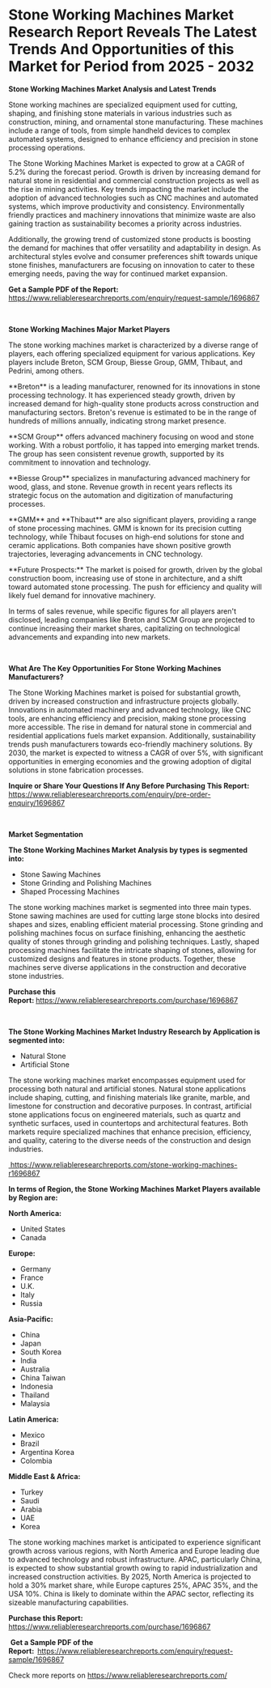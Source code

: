 <p><h1>Stone Working Machines Market Research Report Reveals The Latest Trends And Opportunities of this Market for Period from 2025 - 2032</h1></p><p><strong>Stone Working Machines Market Analysis and Latest Trends</strong></p>
<p><p>Stone working machines are specialized equipment used for cutting, shaping, and finishing stone materials in various industries such as construction, mining, and ornamental stone manufacturing. These machines include a range of tools, from simple handheld devices to complex automated systems, designed to enhance efficiency and precision in stone processing operations.</p><p>The Stone Working Machines Market is expected to grow at a CAGR of 5.2% during the forecast period. Growth is driven by increasing demand for natural stone in residential and commercial construction projects as well as the rise in mining activities. Key trends impacting the market include the adoption of advanced technologies such as CNC machines and automated systems, which improve productivity and consistency. Environmentally friendly practices and machinery innovations that minimize waste are also gaining traction as sustainability becomes a priority across industries.</p><p>Additionally, the growing trend of customized stone products is boosting the demand for machines that offer versatility and adaptability in design. As architectural styles evolve and consumer preferences shift towards unique stone finishes, manufacturers are focusing on innovation to cater to these emerging needs, paving the way for continued market expansion.</p></p>
<p><strong>Get a Sample PDF of the Report:&nbsp;</strong> <a href="https://www.reliableresearchreports.com/enquiry/request-sample/1696867?utm_campaign=2745&utm_medium=2&utm_source=Github&utm_content=ia&utm_term=08042025&utm_id=stone-working-machines">https://www.reliableresearchreports.com/enquiry/request-sample/1696867</a></p>
<p>&nbsp;</p>
<p><strong>Stone Working Machines Major Market Players</strong></p>
<p><p>The stone working machines market is characterized by a diverse range of players, each offering specialized equipment for various applications. Key players include Breton, SCM Group, Biesse Group, GMM, Thibaut, and Pedrini, among others. </p><p>**Breton** is a leading manufacturer, renowned for its innovations in stone processing technology. It has experienced steady growth, driven by increased demand for high-quality stone products across construction and manufacturing sectors. Breton's revenue is estimated to be in the range of hundreds of millions annually, indicating strong market presence.</p><p>**SCM Group** offers advanced machinery focusing on wood and stone working. With a robust portfolio, it has tapped into emerging market trends. The group has seen consistent revenue growth, supported by its commitment to innovation and technology.</p><p>**Biesse Group** specializes in manufacturing advanced machinery for wood, glass, and stone. Revenue growth in recent years reflects its strategic focus on the automation and digitization of manufacturing processes.</p><p>**GMM** and **Thibaut** are also significant players, providing a range of stone processing machines. GMM is known for its precision cutting technology, while Thibaut focuses on high-end solutions for stone and ceramic applications. Both companies have shown positive growth trajectories, leveraging advancements in CNC technology.</p><p>**Future Prospects:** The market is poised for growth, driven by the global construction boom, increasing use of stone in architecture, and a shift toward automated stone processing. The push for efficiency and quality will likely fuel demand for innovative machinery.</p><p>In terms of sales revenue, while specific figures for all players aren't disclosed, leading companies like Breton and SCM Group are projected to continue increasing their market shares, capitalizing on technological advancements and expanding into new markets.</p></p>
<p>&nbsp;</p>
<p><strong>What Are The Key Opportunities For Stone Working Machines Manufacturers?</strong></p>
<p><p>The Stone Working Machines market is poised for substantial growth, driven by increased construction and infrastructure projects globally. Innovations in automated machinery and advanced technology, like CNC tools, are enhancing efficiency and precision, making stone processing more accessible. The rise in demand for natural stone in commercial and residential applications fuels market expansion. Additionally, sustainability trends push manufacturers towards eco-friendly machinery solutions. By 2030, the market is expected to witness a CAGR of over 5%, with significant opportunities in emerging economies and the growing adoption of digital solutions in stone fabrication processes.</p></p>
<p><strong>Inquire or Share Your Questions If Any Before Purchasing This Report:</strong> <a href="https://www.reliableresearchreports.com/enquiry/pre-order-enquiry/1696867?utm_campaign=2745&utm_medium=2&utm_source=Github&utm_content=ia&utm_term=08042025&utm_id=stone-working-machines">https://www.reliableresearchreports.com/enquiry/pre-order-enquiry/1696867</a></p>
<p>&nbsp;</p>
<p><strong>Market Segmentation</strong></p>
<p><strong>The Stone Working Machines Market Analysis by types is segmented into:</strong></p>
<p><ul><li>Stone Sawing Machines</li><li>Stone Grinding and Polishing Machines</li><li>Shaped Processing Machines</li></ul></p>
<p><p>The stone working machines market is segmented into three main types. Stone sawing machines are used for cutting large stone blocks into desired shapes and sizes, enabling efficient material processing. Stone grinding and polishing machines focus on surface finishing, enhancing the aesthetic quality of stones through grinding and polishing techniques. Lastly, shaped processing machines facilitate the intricate shaping of stones, allowing for customized designs and features in stone products. Together, these machines serve diverse applications in the construction and decorative stone industries.</p></p>
<p><strong>Purchase this Report:&nbsp;</strong><a href="https://www.reliableresearchreports.com/purchase/1696867?utm_campaign=2745&utm_medium=2&utm_source=Github&utm_content=ia&utm_term=08042025&utm_id=stone-working-machines">https://www.reliableresearchreports.com/purchase/1696867</a></p>
<p>&nbsp;</p>
<p><strong>The Stone Working Machines Market Industry Research by Application is segmented into:</strong></p>
<p><ul><li>Natural Stone</li><li>Artificial Stone</li></ul></p>
<p><p>The stone working machines market encompasses equipment used for processing both natural and artificial stones. Natural stone applications include shaping, cutting, and finishing materials like granite, marble, and limestone for construction and decorative purposes. In contrast, artificial stone applications focus on engineered materials, such as quartz and synthetic surfaces, used in countertops and architectural features. Both markets require specialized machines that enhance precision, efficiency, and quality, catering to the diverse needs of the construction and design industries.</p></p>
<p><a href="https://www.reliableresearchreports.com/stone-working-machines-r1696867?utm_campaign=2745&utm_medium=2&utm_source=Github&utm_content=ia&utm_term=08042025&utm_id=stone-working-machines">&nbsp;https://www.reliableresearchreports.com/stone-working-machines-r1696867</a></p>
<p><strong>In terms of Region, the Stone Working Machines Market Players available by Region are:</strong></p>
<p>
    <p> <strong> North America: </strong>
        <ul>
            <li>United States</li>
            <li>Canada</li>
        </ul>
        </p> 
    <p> <strong> Europe: </strong>
        <ul>
            <li>Germany</li>
            <li>France</li>
            <li>U.K.</li>
            <li>Italy</li>
            <li>Russia</li>
        </ul>
        </p> 
    <p> <strong> Asia-Pacific: </strong>
        <ul>
            <li>China</li>
            <li>Japan</li>
            <li>South Korea</li>
            <li>India</li>
            <li>Australia</li>
            <li>China Taiwan</li>
            <li>Indonesia</li>
            <li>Thailand</li>
            <li>Malaysia</li>
        </ul>
        </p> 
    <p> <strong> Latin America: </strong>
        <ul>
            <li>Mexico</li>
            <li>Brazil</li>
            <li>Argentina Korea</li>
            <li>Colombia</li>
        </ul>
        </p> 
    <p> <strong> Middle East & Africa: </strong>
        <ul>
            <li>Turkey</li>
            <li>Saudi</li>
            <li>Arabia</li>
            <li>UAE</li>
            <li>Korea</li>
        </ul>
    </p>
    </p>
<p><p>The stone working machines market is anticipated to experience significant growth across various regions, with North America and Europe leading due to advanced technology and robust infrastructure. APAC, particularly China, is expected to show substantial growth owing to rapid industrialization and increased construction activities. By 2025, North America is projected to hold a 30% market share, while Europe captures 25%, APAC 35%, and the USA 10%. China is likely to dominate within the APAC sector, reflecting its sizeable manufacturing capabilities.</p></p>
<p><strong>Purchase this Report: </strong><a href="https://www.reliableresearchreports.com/purchase/1696867?utm_campaign=2745&utm_medium=2&utm_source=Github&utm_content=ia&utm_term=08042025&utm_id=stone-working-machines">https://www.reliableresearchreports.com/purchase/1696867</a></p>
<p>&nbsp;<strong>Get a Sample PDF of the Report:&nbsp;&nbsp;</strong><a href="https://www.reliableresearchreports.com/enquiry/request-sample/1696867?utm_campaign=2745&utm_medium=2&utm_source=Github&utm_content=ia&utm_term=08042025&utm_id=stone-working-machines">https://www.reliableresearchreports.com/enquiry/request-sample/1696867</a></p>
<p><strong></strong></p>
<p>Check more reports on <a href="https://www.reliableresearchreports.com/?utm_campaign=2745&utm_medium=2&utm_source=Github&utm_content=ia&utm_term=08042025&utm_id=stone-working-machines">https://www.reliableresearchreports.com/</a></p>